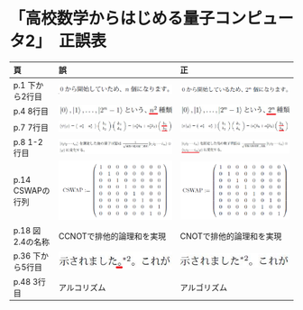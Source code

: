 # 「高校数学からはじめる量子コンピュータ2」　正誤表

|頁|誤|正|
|:--|:--|:--|
|p.1 下から2行目|![誤](images/errata_p1_before.png)|![正](images/errata_p1_after.png)|
|p.4 8行目|![誤](images/errata_p4_before.png)|![正](images/errata_p4_after.png)|
|p.7 7行目|![誤](images/errata_p7_before.png)|![正](images/errata_p7_after.png)|
|p.8 1-2行目|![誤](images/errata_p8_before.png)|![正](images/errata_p8_after.png)|
|p.14 CSWAPの行列|![誤](images/errata_p14_before.png)|![正](images/errata_p14_after.png)|
|p.18 図2.4の名称|CCNOTで排他的論理和を実現|CNOTで排他的論理和を実現|
|p.36 下から5行目|![誤](images/errata_p36_before.png)|![正](images/errata_p36_after.png)|
|p.48 3行目|アルコリズム|アルゴリズム|
